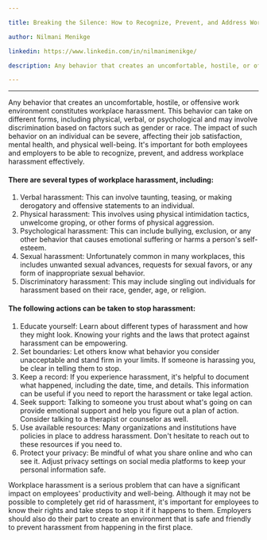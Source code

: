 ```yaml
---

title: Breaking the Silence: How to Recognize, Prevent, and Address Workplace Harassment

author: Nilmani Menikge

linkedin: https://www.linkedin.com/in/nilmanimenikge/

description: Any behavior that creates an uncomfortable, hostile, or offensive work environment constitutes workplace harassment. This behavior can take on different forms, including physical, verbal, or psychological and may involve discrimination based on factors such as gender or race. The impact of such behavior on an individual can be severe, affecting their job satisfaction, mental health, and physical well-being. It's important for both employees and employers to be able to recognize, prevent, and address workplace harassment effectively.

---
```

___
Any behavior that creates an uncomfortable, hostile, or offensive work environment constitutes workplace harassment. This behavior can take on different forms, including physical, verbal, or psychological and may involve discrimination based on factors such as gender or race. The impact of such behavior on an individual can be severe, affecting their job satisfaction, mental health, and physical well-being. It's important for both employees and employers to be able to recognize, prevent, and address workplace harassment effectively.

#### **There are several types of workplace harassment, including:**

1.	Verbal harassment: This can involve taunting, teasing, or making derogatory and offensive statements to an individual.
2.	Physical harassment: This involves using physical intimidation tactics, unwelcome groping, or other forms of physical aggression.
3.	Psychological harassment: This can include bullying, exclusion, or any other behavior that causes emotional suffering or harms a person's self-esteem.
4.	Sexual harassment: Unfortunately common in many workplaces, this includes unwanted sexual advances, requests for sexual favors, or any form of inappropriate sexual behavior.
5.	Discriminatory harassment: This may include singling out individuals for harassment based on their race, gender, age, or religion.

#### **The following actions can be taken to stop harassment:**

1.	Educate yourself: Learn about different types of harassment and how they might look. Knowing your rights and the laws that protect against harassment can be empowering.
2.	Set boundaries: Let others know what behavior you consider unacceptable and stand firm in your limits. If someone is harassing you, be clear in telling them to stop.
3.	Keep a record: If you experience harassment, it's helpful to document what happened, including the date, time, and details. This information can be useful if you need to report the harassment or take legal action.
4.	Seek support: Talking to someone you trust about what's going on can provide emotional support and help you figure out a plan of action. Consider talking to a therapist or counselor as well.
5.	Use available resources: Many organizations and institutions have policies in place to address harassment. Don't hesitate to reach out to these resources if you need to.
6.	Protect your privacy: Be mindful of what you share online and who can see it. Adjust privacy settings on social media platforms to keep your personal information safe.

Workplace harassment is a serious problem that can have a significant impact on employees' productivity and well-being. Although it may not be possible to completely get rid of harassment, it's important for employees to know their rights and take steps to stop it if it happens to them. Employers should also do their part to create an environment that is safe and friendly to prevent harassment from happening in the first place.

